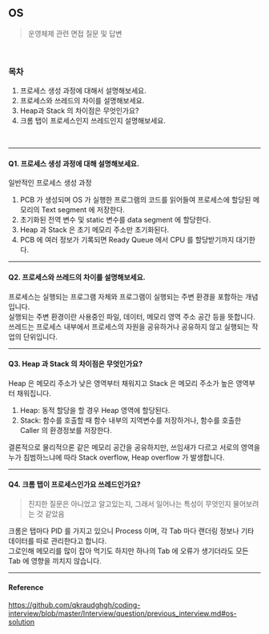 ## OS
> 운영체제 관련 면접 질문 및 답변
</br>

### 목차
1. 프로세스 생성 과정에 대해서 설명해보세요.
2. 프로세스와 쓰레드의 차이를 설명해보세요.
3. Heap과 Stack 의 차이점은 무엇인가요?
4. 크롬 탭이 프로세스인지 쓰레드인지 설명해보세요.
</br>

---

#### Q1. 프로세스 생성 과정에 대해 설명해보세요.
일반적인 프로세스 생성 과정   

1. PCB 가 생성되며 OS 가 실행한 프로그램의 코드를 읽어들여 프로세스에 할당된 메모리의 Text segment 에 저장한다.
2. 초기화된 전역 변수 및 static 변수를 data segment 에 할당한다.
3. Heap 과 Stack 은 초기 메모리 주소만 초기화된다.
4. PCB 에 여러 정보가 기록되면 Ready Queue 에서 CPU 를 할당받기까지 대기한다.

---
#### Q2. 프로세스와 쓰레드의 차이를 설명해보세요.
프로세스는 실행되는 프로그램 자체와 프로그램이 실행되는 주변 환경을 포함하는 개념입니다.   
실행되는 주변 환경이란 사용중인 파일, 데이터, 메모리 영역 주소 공간 등을 뜻합니다.   
쓰레드는 프로세스 내부에서 프로세스의 자원을 공유하거나 공유하지 않고 실행되는 작업의 단위입니다.   

---
#### Q3. Heap 과 Stack 의 차이점은 무엇인가요?
Heap 은 메모리 주소가 낮은 영역부터 채워지고 Stack 은 메모리 주소가 높은 영역부터 채워집니다.   

1. Heap: 동적 할당을 할 경우 Heap 영역에 할당된다.
2. Stack: 함수를 호출할 때 함수 내부의 지역변수를 저장하거나, 함수를 호출한 Caller 의 환경정보를 저장한다.

결론적으로 물리적으론 같은 메모리 공간을 공유하지만, 쓰임새가 다르고 서로의 영역을 누가 침범하느냐에 따라 Stack overflow, Heap overflow 가 발생합니다.   

---
#### Q4. 크롬 탭이 프로세스인가요 쓰레드인가요?
> 진지한 질문은 아니었고 알고있는지, 그래서 일어나는 특성이 무엇인지 물어보려는 것 같았음

크롬은 탭마다 PID 를 가지고 있으니 Process 이며, 각 Tab 마다 랜더링 정보나 기타 데이터를 따로 관리한다고 합니다.   
그로인해 메모리를 많이 잡아 먹기도 하지만 하나의 Tab 에 오류가 생기더라도 모든 Tab 에 영향을 끼치지 않습니다.   

---
#### Reference
https://github.com/qkraudghgh/coding-interview/blob/master/Interview/question/previous_interview.md#os-solution




